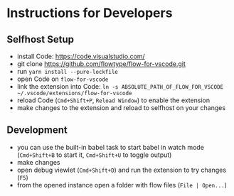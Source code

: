 # Instructions for Developers

## Selfhost Setup

- install Code: https://code.visualstudio.com/
- git clone https://github.com/flowtype/flow-for-vscode.git
- run `yarn install --pure-lockfile`
- open Code on `flow-for-vscode`
- link the extension into Code: `ln -s ABSOLUTE_PATH_OF_FLOW_FOR_VSCODE ~/.vscode/extensions/flow-for-vscode`
- reload Code (`Cmd+Shift+P`, `Reload Window`) to enable the extension
- make changes to the extension and reload to selfhost on your changes

## Development

- you can use the built-in babel task to start babel in watch mode (`Cmd+Shift+B` to start it, `Cmd+Shift+U` to toggle output)
- make changes
- open debug viewlet (`Cmd+Shift+D`) and run the extension to try changes (`F5`)
- from the opened instance open a folder with flow files (`File | Open...`)
